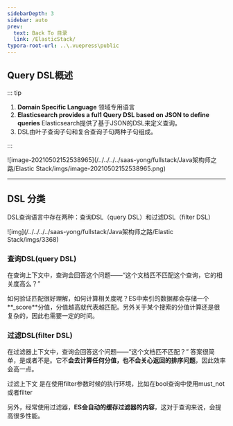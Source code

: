 ```yaml
---
sidebarDepth: 3
sidebar: auto
prev:
  text: Back To 目录
  link: /ElasticStack/
typora-root-url: ..\.vuepress\public
---
```


## **Query DSL概述**

::: tip

1. **Domain Specific Language** 领域专用语言
2. **Elasticsearch provides a ful1 Query DSL based on JSON to define queries**  Elasticsearch提供了基于JSON的DSL来定义查询。
3. DSL由叶子查询子句和复合查询子句两种子句组成。

:::

![image-20210502152538965](/../../../../saas-yong/fullstack/Java架构师之路/Elastic Stack/imgs/image-20210502152538965.png)



----------

## DSL 分类

 DSL查询语言中存在两种：查询DSL（query DSL）和过滤DSL（filter DSL）

![img](/../../../../saas-yong/fullstack/Java架构师之路/Elastic Stack/imgs/3368)



### 查询DSL(query DSL)

在查询上下文中，查询会回答这个问题——“这个文档匹不匹配这个查询，它的相关度高么？”

如何验证匹配很好理解，如何计算相关度呢？ES中索引的数据都会存储一个**_score**分值，分值越高就代表越匹配。另外关于某个搜索的分值计算还是很复杂的，因此也需要一定的时间。

### 过滤DSL(filter DSL)

在过滤器上下文中，查询会回答这个问题——“这个文档匹不匹配？” 答案很简单，是或者不是。它不**会去计算任何分值，也不会关心返回的排序问题**，因此效率会高一点。

过滤上下文 是在使用filter参数时候的执行环境，比如在bool查询中使用must_not或者filter

另外，经常使用过滤器，**ES会自动的缓存过滤器的内容**，这对于查询来说，会提高很多性能。


